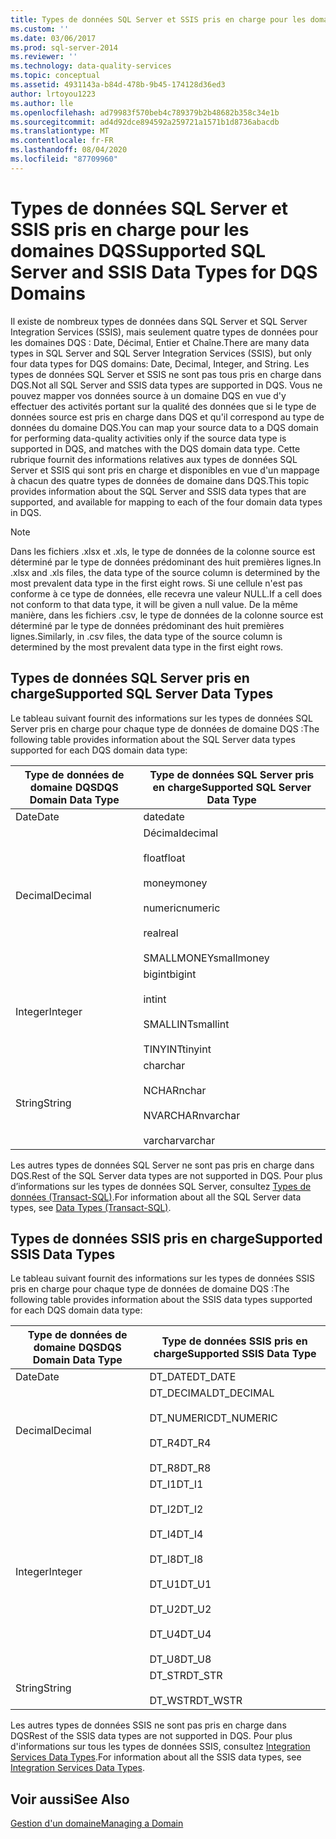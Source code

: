 ```yaml
---
title: Types de données SQL Server et SSIS pris en charge pour les domaines DQS | Microsoft Docs
ms.custom: ''
ms.date: 03/06/2017
ms.prod: sql-server-2014
ms.reviewer: ''
ms.technology: data-quality-services
ms.topic: conceptual
ms.assetid: 4931143a-b84d-478b-9b45-174128d36ed3
author: lrtoyou1223
ms.author: lle
ms.openlocfilehash: ad79983f570beb4c789379b2b48682b358c34e1b
ms.sourcegitcommit: ad4d92dce894592a259721a1571b1d8736abacdb
ms.translationtype: MT
ms.contentlocale: fr-FR
ms.lasthandoff: 08/04/2020
ms.locfileid: "87709960"
---
```

# <a name="supported-sql-server-and-ssis-data-types-for-dqs-domains"></a><span data-ttu-id="dbf30-102">Types de données SQL Server et SSIS pris en charge pour les domaines DQS</span><span class="sxs-lookup"><span data-stu-id="dbf30-102">Supported SQL Server and SSIS Data Types for DQS Domains</span></span>
  <span data-ttu-id="dbf30-103">Il existe de nombreux types de données dans SQL Server et SQL Server Integration Services (SSIS), mais seulement quatre types de données pour les domaines DQS : Date, Décimal, Entier et Chaîne.</span><span class="sxs-lookup"><span data-stu-id="dbf30-103">There are many data types in SQL Server and SQL Server Integration Services (SSIS), but only four data types for DQS domains: Date, Decimal, Integer, and String.</span></span> <span data-ttu-id="dbf30-104">Les types de données SQL Server et SSIS ne sont pas tous pris en charge dans DQS.</span><span class="sxs-lookup"><span data-stu-id="dbf30-104">Not all SQL Server and SSIS data types are supported in DQS.</span></span> <span data-ttu-id="dbf30-105">Vous ne pouvez mapper vos données source à un domaine DQS en vue d'y effectuer des activités portant sur la qualité des données que si le type de données source est pris en charge dans DQS et qu'il correspond au type de données du domaine DQS.</span><span class="sxs-lookup"><span data-stu-id="dbf30-105">You can map your source data to a DQS domain for performing data-quality activities only if the source data type is supported in DQS, and matches with the DQS domain data type.</span></span> <span data-ttu-id="dbf30-106">Cette rubrique fournit des informations relatives aux types de données SQL Server et SSIS qui sont pris en charge et disponibles en vue d'un mappage à chacun des quatre types de données de domaine dans DQS.</span><span class="sxs-lookup"><span data-stu-id="dbf30-106">This topic provides information about the SQL Server and SSIS data types that are supported, and available for mapping to each of the four domain data types in DQS.</span></span>  
  
> [!NOTE]  
>  <span data-ttu-id="dbf30-107">Dans les fichiers .xlsx et .xls, le type de données de la colonne source est déterminé par le type de données prédominant des huit premières lignes.</span><span class="sxs-lookup"><span data-stu-id="dbf30-107">In .xlsx and .xls files, the data type of the source column is determined by the most prevalent data type in the first eight rows.</span></span> <span data-ttu-id="dbf30-108">Si une cellule n'est pas conforme à ce type de données, elle recevra une valeur NULL.</span><span class="sxs-lookup"><span data-stu-id="dbf30-108">If a cell does not conform to that data type, it will be given a null value.</span></span> <span data-ttu-id="dbf30-109">De la même manière, dans les fichiers .csv, le type de données de la colonne source est déterminé par le type de données prédominant des huit premières lignes.</span><span class="sxs-lookup"><span data-stu-id="dbf30-109">Similarly, in .csv files, the data type of the source column is determined by the most prevalent data type in the first eight rows.</span></span>  
  
##  <a name="supported-sql-server-data-types"></a><a name="SQLServer"></a><span data-ttu-id="dbf30-110">Types de données SQL Server pris en charge</span><span class="sxs-lookup"><span data-stu-id="dbf30-110">Supported SQL Server Data Types</span></span>  
 <span data-ttu-id="dbf30-111">Le tableau suivant fournit des informations sur les types de données SQL Server pris en charge pour chaque type de données de domaine DQS :</span><span class="sxs-lookup"><span data-stu-id="dbf30-111">The following table provides information about the SQL Server data types supported for each DQS domain data type:</span></span>  
  
|<span data-ttu-id="dbf30-112">Type de données de domaine DQS</span><span class="sxs-lookup"><span data-stu-id="dbf30-112">DQS Domain Data Type</span></span>|<span data-ttu-id="dbf30-113">Type de données SQL Server pris en charge</span><span class="sxs-lookup"><span data-stu-id="dbf30-113">Supported SQL Server Data Type</span></span>|  
|--------------------------|------------------------------------|  
|<span data-ttu-id="dbf30-114">Date</span><span class="sxs-lookup"><span data-stu-id="dbf30-114">Date</span></span>|<span data-ttu-id="dbf30-115">date</span><span class="sxs-lookup"><span data-stu-id="dbf30-115">date</span></span>|  
|<span data-ttu-id="dbf30-116">Decimal</span><span class="sxs-lookup"><span data-stu-id="dbf30-116">Decimal</span></span>|<span data-ttu-id="dbf30-117">Décimal</span><span class="sxs-lookup"><span data-stu-id="dbf30-117">decimal</span></span><br /><br /> <span data-ttu-id="dbf30-118">float</span><span class="sxs-lookup"><span data-stu-id="dbf30-118">float</span></span><br /><br /> <span data-ttu-id="dbf30-119">money</span><span class="sxs-lookup"><span data-stu-id="dbf30-119">money</span></span><br /><br /> <span data-ttu-id="dbf30-120">numeric</span><span class="sxs-lookup"><span data-stu-id="dbf30-120">numeric</span></span><br /><br /> <span data-ttu-id="dbf30-121">real</span><span class="sxs-lookup"><span data-stu-id="dbf30-121">real</span></span><br /><br /> <span data-ttu-id="dbf30-122">SMALLMONEY</span><span class="sxs-lookup"><span data-stu-id="dbf30-122">smallmoney</span></span>|  
|<span data-ttu-id="dbf30-123">Integer</span><span class="sxs-lookup"><span data-stu-id="dbf30-123">Integer</span></span>|<span data-ttu-id="dbf30-124">bigint</span><span class="sxs-lookup"><span data-stu-id="dbf30-124">bigint</span></span><br /><br /> <span data-ttu-id="dbf30-125">int</span><span class="sxs-lookup"><span data-stu-id="dbf30-125">int</span></span><br /><br /> <span data-ttu-id="dbf30-126">SMALLINT</span><span class="sxs-lookup"><span data-stu-id="dbf30-126">smallint</span></span><br /><br /> <span data-ttu-id="dbf30-127">TINYINT</span><span class="sxs-lookup"><span data-stu-id="dbf30-127">tinyint</span></span>|  
|<span data-ttu-id="dbf30-128">String</span><span class="sxs-lookup"><span data-stu-id="dbf30-128">String</span></span>|<span data-ttu-id="dbf30-129">char</span><span class="sxs-lookup"><span data-stu-id="dbf30-129">char</span></span><br /><br /> <span data-ttu-id="dbf30-130">NCHAR</span><span class="sxs-lookup"><span data-stu-id="dbf30-130">nchar</span></span><br /><br /> <span data-ttu-id="dbf30-131">NVARCHAR</span><span class="sxs-lookup"><span data-stu-id="dbf30-131">nvarchar</span></span><br /><br /> <span data-ttu-id="dbf30-132">varchar</span><span class="sxs-lookup"><span data-stu-id="dbf30-132">varchar</span></span>|  
  
 <span data-ttu-id="dbf30-133">Les autres types de données SQL Server ne sont pas pris en charge dans DQS.</span><span class="sxs-lookup"><span data-stu-id="dbf30-133">Rest of the SQL Server data types are not supported in DQS.</span></span> <span data-ttu-id="dbf30-134">Pour plus d’informations sur les types de données SQL Server, consultez [Types de données &#40;Transact-SQL&#41;](/sql/t-sql/data-types/data-types-transact-sql).</span><span class="sxs-lookup"><span data-stu-id="dbf30-134">For information about all the SQL Server data types, see [Data Types &#40;Transact-SQL&#41;](/sql/t-sql/data-types/data-types-transact-sql).</span></span>  
  
##  <a name="supported-ssis-data-types"></a><a name="SSIS"></a><span data-ttu-id="dbf30-135">Types de données SSIS pris en charge</span><span class="sxs-lookup"><span data-stu-id="dbf30-135">Supported SSIS Data Types</span></span>  
 <span data-ttu-id="dbf30-136">Le tableau suivant fournit des informations sur les types de données SSIS pris en charge pour chaque type de données de domaine DQS :</span><span class="sxs-lookup"><span data-stu-id="dbf30-136">The following table provides information about the SSIS data types supported for each DQS domain data type:</span></span>  
  
|<span data-ttu-id="dbf30-137">Type de données de domaine DQS</span><span class="sxs-lookup"><span data-stu-id="dbf30-137">DQS Domain Data Type</span></span>|<span data-ttu-id="dbf30-138">Type de données SSIS pris en charge</span><span class="sxs-lookup"><span data-stu-id="dbf30-138">Supported SSIS Data Type</span></span>|  
|--------------------------|------------------------------|  
|<span data-ttu-id="dbf30-139">Date</span><span class="sxs-lookup"><span data-stu-id="dbf30-139">Date</span></span>|<span data-ttu-id="dbf30-140">DT_DATE</span><span class="sxs-lookup"><span data-stu-id="dbf30-140">DT_DATE</span></span>|  
|<span data-ttu-id="dbf30-141">Decimal</span><span class="sxs-lookup"><span data-stu-id="dbf30-141">Decimal</span></span>|<span data-ttu-id="dbf30-142">DT_DECIMAL</span><span class="sxs-lookup"><span data-stu-id="dbf30-142">DT_DECIMAL</span></span><br /><br /> <span data-ttu-id="dbf30-143">DT_NUMERIC</span><span class="sxs-lookup"><span data-stu-id="dbf30-143">DT_NUMERIC</span></span><br /><br /> <span data-ttu-id="dbf30-144">DT_R4</span><span class="sxs-lookup"><span data-stu-id="dbf30-144">DT_R4</span></span><br /><br /> <span data-ttu-id="dbf30-145">DT_R8</span><span class="sxs-lookup"><span data-stu-id="dbf30-145">DT_R8</span></span>|  
|<span data-ttu-id="dbf30-146">Integer</span><span class="sxs-lookup"><span data-stu-id="dbf30-146">Integer</span></span>|<span data-ttu-id="dbf30-147">DT_I1</span><span class="sxs-lookup"><span data-stu-id="dbf30-147">DT_I1</span></span><br /><br /> <span data-ttu-id="dbf30-148">DT_I2</span><span class="sxs-lookup"><span data-stu-id="dbf30-148">DT_I2</span></span><br /><br /> <span data-ttu-id="dbf30-149">DT_I4</span><span class="sxs-lookup"><span data-stu-id="dbf30-149">DT_I4</span></span><br /><br /> <span data-ttu-id="dbf30-150">DT_I8</span><span class="sxs-lookup"><span data-stu-id="dbf30-150">DT_I8</span></span><br /><br /> <span data-ttu-id="dbf30-151">DT_U1</span><span class="sxs-lookup"><span data-stu-id="dbf30-151">DT_U1</span></span><br /><br /> <span data-ttu-id="dbf30-152">DT_U2</span><span class="sxs-lookup"><span data-stu-id="dbf30-152">DT_U2</span></span><br /><br /> <span data-ttu-id="dbf30-153">DT_U4</span><span class="sxs-lookup"><span data-stu-id="dbf30-153">DT_U4</span></span><br /><br /> <span data-ttu-id="dbf30-154">DT_U8</span><span class="sxs-lookup"><span data-stu-id="dbf30-154">DT_U8</span></span>|  
|<span data-ttu-id="dbf30-155">String</span><span class="sxs-lookup"><span data-stu-id="dbf30-155">String</span></span>|<span data-ttu-id="dbf30-156">DT_STR</span><span class="sxs-lookup"><span data-stu-id="dbf30-156">DT_STR</span></span><br /><br /> <span data-ttu-id="dbf30-157">DT_WSTR</span><span class="sxs-lookup"><span data-stu-id="dbf30-157">DT_WSTR</span></span>|  
  
 <span data-ttu-id="dbf30-158">Les autres types de données SSIS ne sont pas pris en charge dans DQS</span><span class="sxs-lookup"><span data-stu-id="dbf30-158">Rest of the SSIS data types are not supported in DQS.</span></span> <span data-ttu-id="dbf30-159">Pour plus d'informations sur tous les types de données SSIS, consultez [Integration Services Data Types](../integration-services/data-flow/integration-services-data-types.md).</span><span class="sxs-lookup"><span data-stu-id="dbf30-159">For information about all the SSIS data types, see [Integration Services Data Types](../integration-services/data-flow/integration-services-data-types.md).</span></span>  
  
## <a name="see-also"></a><span data-ttu-id="dbf30-160">Voir aussi</span><span class="sxs-lookup"><span data-stu-id="dbf30-160">See Also</span></span>  
 [<span data-ttu-id="dbf30-161">Gestion d'un domaine</span><span class="sxs-lookup"><span data-stu-id="dbf30-161">Managing a Domain</span></span>](../../2014/data-quality-services/managing-a-domain.md)  
  
  
